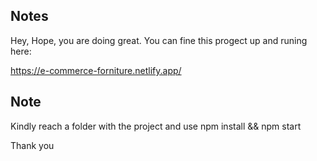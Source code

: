 ## Notes

Hey,
Hope, you are doing great.
You can fine this progect up and runing here:

https://e-commerce-forniture.netlify.app/

## Note

Kindly reach a folder with the project and use
npm install && npm start

Thank you
